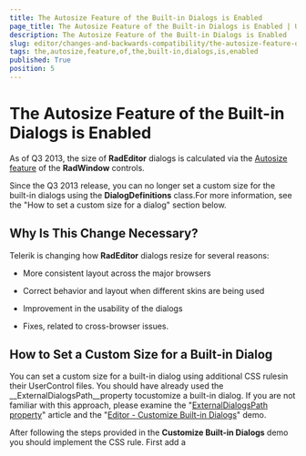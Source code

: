 ```yaml
---
title: The Autosize Feature of the Built-in Dialogs is Enabled
page_title: The Autosize Feature of the Built-in Dialogs is Enabled | UI for ASP.NET AJAX Documentation
description: The Autosize Feature of the Built-in Dialogs is Enabled
slug: editor/changes-and-backwards-compatibility/the-autosize-feature-of-the-built-in-dialogs-is-enabled
tags: the,autosize,feature,of,the,built-in,dialogs,is,enabled
published: True
position: 5
---
```


# The Autosize Feature of the Built-in Dialogs is Enabled



As of Q3 2013, the size of __RadEditor__ dialogs is calculated via the	[Autosize feature](http://demos.telerik.com/aspnet-ajax/window/examples/autosize/defaultcs.aspx)	of the __RadWindow__ controls.

Since the Q3 2013 release, you can no longer set a custom size for the built-in dialogs using the __DialogDefinitions__	class.For more information, see the "How to set a custom size for a dialog"	section below.

## Why Is This Change Necessary?

Telerik is changing how __RadEditor__ dialogs resize for several reasons:

* More consistent layout across the major browsers

* Correct behavior and layout when different skins are being used

* Improvement in the usability of the dialogs

* Fixes, related to cross-browser issues.

## How to Set a Custom Size for a Built-in Dialog

You can set a custom size for a built-in dialog using additional CSS rulesin their UserControl files. You should have already used the __ExternalDialogsPath__property tocustomize a built-in dialog. If you are not familiar with this approach, please examine the	"[ExternalDialogsPath property](http://www.telerik.com/help/aspnet-ajax/editor-externaldialogspath-property.html)" article and the	"[Editor - Customize Built-in Dialogs](http://demos.telerik.com/aspnet-ajax/editor/examples/externaldialogspath/defaultcs.aspx)" demo.

After following the steps provided in the __Customize Built-in Dialogs__ demo you should implement the CSS rule.	First add a __<style>__ tag in the UC file.	This rule should affect thebody element of the document. Use a selector with higher CSS specificity than the default one and set thedesired width and height attributes. For example, to resize the Document Manager you could use the followingrule:

````HTML
				html.redDocumentManager body 
				{
					width: 580px;
					height: 832px;
				}
````



You should use the correct class name according to the dialog’s name. For convenience, you could follow this pattern:

````HTML
				html.red<DialogName> body
````



>note If you are using __MetroTouch__ or __BlackMetroTouch__ skin, you should use the following rule:
>


````HTML
				html.red<DialogName>.RadForm_<SkinName> body
````



You can also define the CSS rules in a separate file and point the __DialogsCssFile__ property of the __RadEditor__ control to it.With this approach, you will not be forced to manipulate the UC files and you can easily modify the sizes of the dialogs.You can find more information about this property in the "[DialogsCssFile Property](http://www.telerik.com/help/aspnet-ajax/editor-dialogscssfile.html)" article.

# See Also

 * [ExternalDialogsPath Property]({%slug editor/functionality/dialogs/externaldialogspath-property%})

 * [Resize Dialogs]({%slug editor/functionality/dialogs/examples/resize-dialogs%})

 * [DialogsCssFile Property]({%slug editor/appearance-and-styling/dialogscssfile-property%})

 * [Demo: Editor - Customize Built-in Dialogs](http://demos.telerik.com/aspnet-ajax/editor/examples/externaldialogspath/defaultcs.aspx)

 * [Demo: Window - Automatic Size Adjustment](http://demos.telerik.com/aspnet-ajax/window/examples/autosize/defaultcs.aspx)
